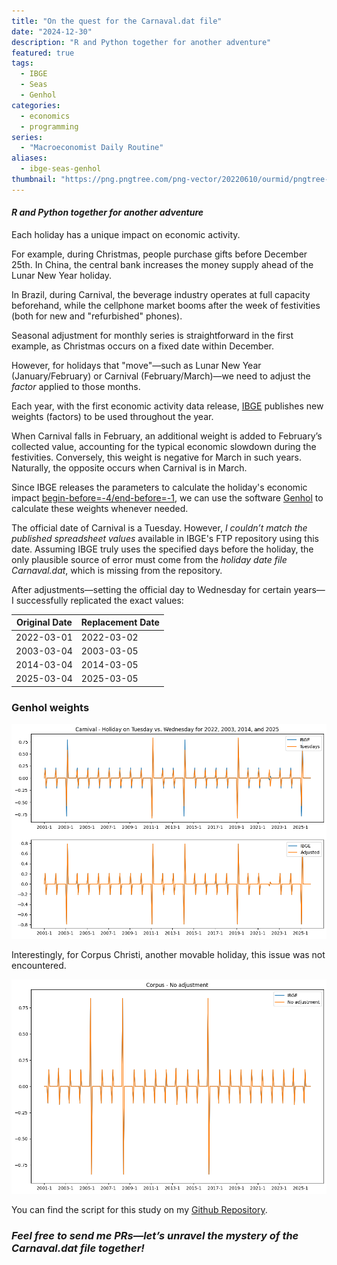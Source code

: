 ```yaml
---
title: "On the quest for the Carnaval.dat file"
date: "2024-12-30"
description: "R and Python together for another adventure"
featured: true
tags:
  - IBGE
  - Seas
  - Genhol
categories:
  - economics
  - programming
series:
  - "Macroeconomist Daily Routine"
aliases:
  - ibge-seas-genhol
thumbnail: "https://png.pngtree.com/png-vector/20220610/ourmid/pngtree-holy-grail-icon-in-cartoon-style-isolated-on-white-background-png-image_4864634.png"
---
```


#### *R and Python together for another adventure*

Each holiday has a unique impact on economic activity.

For example, during Christmas, people purchase gifts before December 25th. In China, the central bank increases the money supply ahead of the Lunar New Year holiday.

In Brazil, during Carnival, the beverage industry operates at full capacity beforehand, while the cellphone market booms after the week of festivities (both for new and "refurbished" phones).

Seasonal adjustment for monthly series is straightforward in the first example, as Christmas occurs on a fixed date within December.

However, for holidays that "move"—such as Lunar New Year (January/February) or Carnival (February/March)—we need to adjust the _factor_ applied to those months.

Each year, with the first economic activity data release, [IBGE](https://ftp.ibge.gov.br/Industrias_Extrativas_e_de_Transformacao/Pesquisa_Industrial_Mensal_Producao_Fisica/Material_de_apoio/) publishes new weights (factors) to be used throughout the year.

When Carnival falls in February, an additional weight is added to February’s collected value, accounting for the typical economic slowdown during the festivities. Conversely, this weight is negative for March in such years. Naturally, the opposite occurs when Carnival is in March.

Since IBGE releases the parameters to calculate the holiday's economic impact [begin-before=-4/end-before=-1](https://ftp.ibge.gov.br/Industrias_Extrativas_e_de_Transformacao/Pesquisa_Industrial_Mensal_Producao_Fisica/Notas_Metodologicas/notas_metodologicas_pimpf_01_2022.pdf), we can use the software [Genhol](https://www.census.gov/data/software/x13as/genhol.html) to calculate these weights whenever needed.

The official date of Carnival is a Tuesday. However, _I couldn’t match the published spreadsheet values_ available in IBGE's FTP repository using this date. Assuming IBGE truly uses the specified days before the holiday, the only plausible source of error must come from the *holiday date file Carnaval.dat*, which is missing from the repository.

After adjustments—setting the official day to Wednesday for certain years—I successfully replicated the exact values:

Original Date    | Replacement Date
-----------------|-----------------
2022-03-01       | 2022-03-02
2003-03-04       | 2003-03-05
2014-03-04       | 2014-03-05
2025-03-04       | 2025-03-05


### Genhol weights
![Carnival Seas Weights](images/file-20241230183536266.png)


Interestingly, for Corpus Christi, another movable holiday, this issue was not encountered.

![Corpus Christs Seas Weights](images/file-20241230183541742.png)

You can find the script for this study on my [Github Repository](https://github.com/lfpazevedo/py-seas).

### *Feel free to send me PRs—let’s unravel the mystery of the Carnaval.dat file together!*


